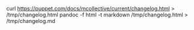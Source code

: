 curl https://puppet.com/docs/mcollective/current/changelog.html > /tmp/changelog.html
pandoc -f html -t markdown /tmp/changelog.html > /tmp/changelog.md
